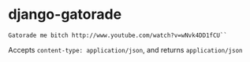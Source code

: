 # django-gatorade

    Gatorade me bitch http://www.youtube.com/watch?v=wNvk4DD1fCU``

Accepts ``content-type: application/json``, and returns ``application/json``


